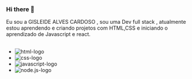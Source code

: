 ### Hi there 👋

Eu sou a GISLEIDE ALVES CARDOSO , sou uma Dev full stack , atualmente estou aprendendo e criando projetos com HTML,CSS e iniciando o aprendizado de Javascript e react.
<br>
<br>

* <img src = "https://img.shields.io/badge/HTML-239120?style=for-the-badge&logo=html5&logoColor=white" alt="html-logo">
* <img src= "https://img.shields.io/badge/CSS3-1572B6?style=for-the-badge&logo=css3&logoColor=white" alt="css-logo">
* <img src= "https://img.shields.io/badge/JavaScript-F7DF1E?style=for-the-badge&logo=javascript&logoColor=black" alt="javascript-logo">
* <img src= "https://img.shields.io/badge/Node.js-43853D?style=for-the-badge&logo=node.js&logoColor=white" alt= "node.js-logo">
